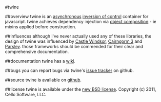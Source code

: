 #twine

##overview
twine is an [asynchronous](http://wiki.commonjs.org/wiki/Promises) [inversion of control](http://martinfowler.com/articles/injection.html) container for javascript.  twine achieves dependency injection via [object composition](https://github.com/kriszyp/compose) - ie mixins applied before construction.

##influences
although i've never actually used any of these libraries, the design of twine was influenced by [Castle Windsor](http://docs.castleproject.org/Windsor.MainPage.ashx), [Cairngorm 3](http://sourceforge.net/adobe/cairngorm/wiki/CairngormLibraries/) and [Parsley](http://www.spicefactory.org/parsley/).  those frameworks should be commended for their clear and comprehensive documentation.

##documentation
twine has a [wiki](https://github.com/neonstalwart/twine/wiki).

##bugs
you can report bugs via twine's [issue tracker](https://github.com/neonstalwart/twine/issues) on github.

##source
twine is available on [github](https://github.com/neonstalwart/twine).

##license
twine is available under the [new BSD license](https://github.com/neonstalwart/twine/blob/master/LICENSE).
Copyright (c) 2011, Cello Software, LLC.